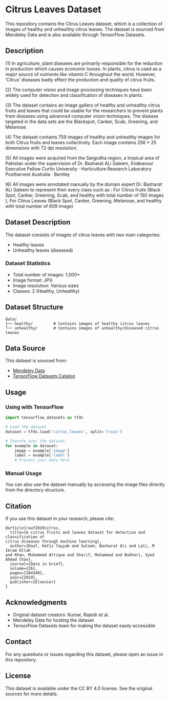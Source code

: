 # Citrus Leaves Dataset

This repository contains the Citrus Leaves dataset, which is a collection of images of healthy and unhealthy citrus leaves. The dataset is sourced from Mendeley Data and is also available through TensorFlow Datasets.

## Description

(1) In agriculture, plant diseases are primarily responsible for the reduction in production which causes economic losses. In plants, citrus is used as a major source of nutrients like vitamin C throughout the world. However, ‘Citrus’ diseases badly effect the production and quality of citrus fruits.

(2) The computer vision and image processing techniques have been widely used for detection and classification of diseases in plants.

(3) The dataset contains an image gallery of healthy and unhealthy citrus fruits and leaves that could be usable for the researchers to prevent plants from diseases using advanced computer vision techniques. The disease targeted in the data sets are the Blackspot, Canker, Scab, Greening, and Melanose.

(4) The dataset contains 759 images of healthy and unhealthy images for both Citrus fruits and leaves collectively. Each image contains 256 * 25 dimensions with 72 dpi resolution.

(5) All images were acquired  from the Sargodha region, a tropical area of Pakistan under the supervision of Dr. Basharat ALi Saleem, Endeavour Executive Fellow Curtin University · Horticulture Research Laboratory  Postharvest Australia · Bentley

(6) All images were annotated manually by the domain expert Dr. Basharat ALi Saleem to represent their every class such as : For Citrus fruits (Black Spot, Canker, Greening, Scab, and healthy  with total number of 150 images ), For  Citrus Leaves (Black Spot, Canker, Greening, Melanose, and healthy with total number of 609 image)

## Dataset Description

The dataset consists of images of citrus leaves with two main categories:
- Healthy leaves
- Unhealthy leaves (diseased)

### Dataset Statistics
- Total number of images: 1,000+
- Image format: JPG
- Image resolution: Various sizes
- Classes: 2 (Healthy, Unhealthy)

## Dataset Structure

```
data/
├── healthy/         # Contains images of healthy citrus leaves
└── unhealthy/       # Contains images of unhealthy/diseased citrus leaves
```

## Data Source

This dataset is sourced from:
- [Mendeley Data](https://data.mendeley.com/datasets/3f83gxmv57/2)
- [TensorFlow Datasets Catalog](https://www.tensorflow.org/datasets/catalog/citrus_leaves)

## Usage

### Using with TensorFlow

```python
import tensorflow_datasets as tfds

# Load the dataset
dataset = tfds.load('citrus_leaves', split='train')

# Iterate over the dataset
for example in dataset:
    image = example['image']
    label = example['label']
    # Process your data here
```

### Manual Usage

You can also use the dataset manually by accessing the image files directly from the directory structure.

## Citation

If you use this dataset in your research, please cite:

```
@article{rauf2019citrus,
  title={A citrus fruits and leaves dataset for detection and classification of
citrus diseases through machine learning},
  author={Rauf, Hafiz Tayyab and Saleem, Basharat Ali and Lali, M Ikram Ullah
and Khan, Muhammad Attique and Sharif, Muhammad and Bukhari, Syed Ahmad Chan},
  journal={Data in brief},
  volume={26},
  pages={104340},
  year={2019},
  publisher={Elsevier}
}
```

## Acknowledgments

- Original dataset creators: Kumar, Rajesh et al.
- Mendeley Data for hosting the dataset
- TensorFlow Datasets team for making the dataset easily accessible

## Contact

For any questions or issues regarding this dataset, please open an issue in this repository.

## License

This dataset is available under the CC BY 4.0 license. See the original sources for more details.
